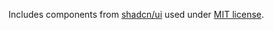 Includes components from [shadcn/ui](https://ui.shadcn.com/) used under [MIT license](https://github.com/shadcn-ui/ui/blob/main/LICENSE.md).
